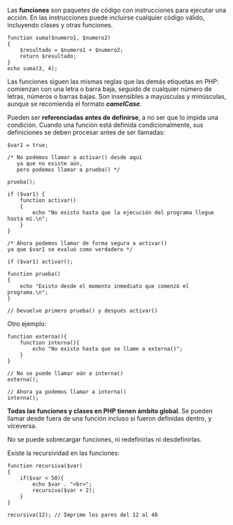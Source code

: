 Las **funciones** son paquetes de código con instrucciones para ejecutar una acción. En las instrucciones puede incluirse cualquier código válido, incluyendo clases y otras funciones.

```
function suma($numero1, $numero2)
{
    $resultado = $numero1 + $numero2;
    return $resultado;
}
echo suma(3, 4);
```

Las funciones siguen las mismas reglas que las demás etiquetas en PHP: comienzan con una letra o barra baja, seguido de cualquier número de letras, números o barras bajas. Son insensibles a mayúsculas y minúsculas, aunque se recomienda el formato **_camelCase_**_._

Pueden ser **referenciadas antes de definirse**, a no ser que lo impida una condición. Cuando una función está definida condicionalmente, sus definiciones se deben procesar antes de ser llamadas:

```
$var1 = true;

/* No podemos llamar a activar() desde aquí
   ya que no existe aún,
   pero podemos llamar a prueba() */

prueba();

if ($var1) {
    function activar()
    {
        echo "No existo hasta que la ejecución del programa llegue hasta mí.\n";
    }
}

/* Ahora podemos llamar de forma segura a activar()
ya que $var1 se evaluó como verdadero */

if ($var1) activar();

function prueba()
{
    echo "Existo desde el momento inmediato que comenzó el programa.\n";
}

// Devuelve primero prueba() y después activar()
```

Otro ejemplo:

```
function externa(){
    function interna(){
        echo "No existo hasta que se llame a externa()";
    }
}

// No se puede llamar aún a interna()
externa();

// Ahora ya podemos llamar a interna()
interna();
```

**Todas las funciones y clases en PHP tienen ámbito global**. Se pueden llamar desde fuera de una función incluso si fueron definidas dentro, y viceversa. 

No se puede sobrecargar funciones, ni redefinirlas ni desdefinirlas.

Existe la recursividad en las funciones:

```
function recursiva($var)
{
    if($var < 50){
        echo $var . "<br>";
        recursiva($var + 2);
    }
}

recursiva(12); // Imprime los pares del 12 al 48
```
